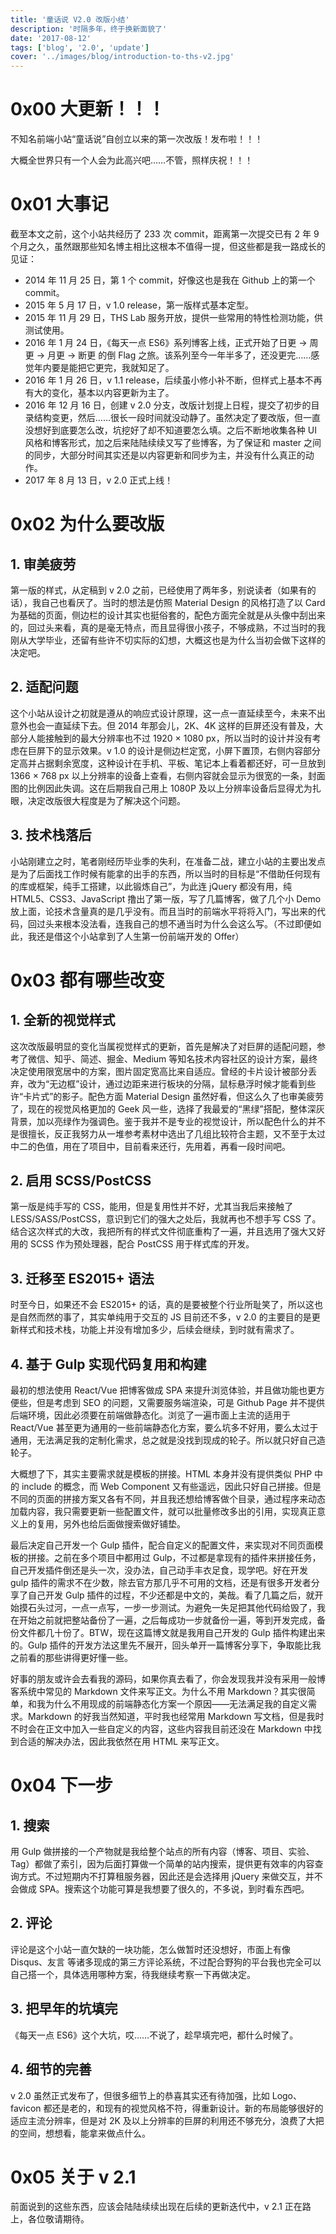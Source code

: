 ```yaml
---
title: '童话说 V2.0 改版小结'
description: '时隔多年，终于换新面貌了'
date: '2017-08-12'
tags: ['blog', '2.0', 'update']
cover: '../images/blog/introduction-to-ths-v2.jpg'
---
```


# 0x00 大更新！！！

不知名前端小站“童话说”自创立以来的第一次改版！发布啦！！！

大概全世界只有一个人会为此高兴吧……不管，照样庆祝！！！

# 0x01 大事记

截至本文之前，这个小站共经历了 233 次 commit，距离第一次提交已有 2 年 9 个月之久，虽然跟那些知名博主相比这根本不值得一提，但这些都是我一路成长的见证：

- 2014 年 11 月 25 日，第 1 个 commit，好像这也是我在 Github 上的第一个 commit。
- 2015 年 5 月 17 日，v 1.0 release，第一版样式基本定型。
- 2015 年 11 月 29 日，THS Lab 服务开放，提供一些常用的特性检测功能，供测试使用。
- 2016 年 1 月 24 日，《每天一点 ES6》系列博客上线，正式开始了日更 → 周更 →  月更 → 断更 的倒 Flag 之旅。该系列至今一年半多了，还没更完……感觉年内要是能把它更完，我就知足了。
- 2016 年 1 月 26 日，v 1.1 release，后续虽小修小补不断，但样式上基本不再有大的变化，基本以内容更新为主了。
- 2016 年 12 月 16 日，创建 v 2.0 分支，改版计划提上日程，提交了初步的目录结构变更，然后……很长一段时间就没动静了。虽然决定了要改版，但一直没想好到底要怎么改，坑挖好了却不知道要怎么填。之后不断地收集各种 UI 风格和博客形式，加之后来陆陆续续又写了些博客，为了保证和 master 之间的同步，大部分时间其实还是以内容更新和同步为主，并没有什么真正的动作。
- 2017 年 8 月 13 日，v 2.0 正式上线！

# 0x02 为什么要改版

## 1. 审美疲劳

第一版的样式，从定稿到 v 2.0 之前，已经使用了两年多，别说读者（如果有的话），我自己也看厌了。当时的想法是仿照 Material Design 的风格打造了以 Card 为基础的页面，侧边栏的设计其实也挺俗套的，配色方面完全就是从头像中刮出来的，回过头来看，真的是毫无特点，而且显得很小孩子，不够成熟，不过当时的我刚从大学毕业，还留有些许不切实际的幻想，大概这也是为什么当初会做下这样的决定吧。

## 2. 适配问题

这个小站从设计之初就是遵从的响应式设计原理，这一点一直延续至今，未来不出意外也会一直延续下去。但 2014 年那会儿，2K、4K 这样的巨屏还没有普及，大部分人能接触到的最大分辨率也不过 1920 × 1080 px，所以当时的设计并没有考虑在巨屏下的显示效果。v 1.0 的设计是侧边栏定宽，小屏下置顶，右侧内容部分定高并占据剩余宽度，这种设计在手机、平板、笔记本上看着都还好，可一旦放到 1366 × 768 px 以上分辨率的设备上查看，右侧内容就会显示为很宽的一条，封面图的比例因此失调。这在后期我自己用上 1080P 及以上分辨率设备后显得尤为扎眼，决定改版很大程度是为了解决这个问题。

## 3. 技术栈落后

小站刚建立之时，笔者刚经历毕业季的失利，在准备二战，建立小站的主要出发点是为了后面找工作时候有能拿的出手的东西，所以当时的目标是“不借助任何现有的库或框架，纯手工搭建，以此锻炼自己”，为此连 jQuery 都没有用，纯 HTML5、CSS3、JavaScript 撸出了第一版，写了几篇博客，做了几个小 Demo 放上面，论技术含量真的是几乎没有。而且当时的前端水平将将入门，写出来的代码，回过头来根本没法看，连我自己的想不通当时为什么会这么写。（不过即便如此，我还是借这个小站拿到了人生第一份前端开发的 Offer）

# 0x03 都有哪些改变

## 1. 全新的视觉样式

这次改版最明显的变化当属视觉样式的更新，首先是解决了对巨屏的适配问题，参考了微信、知乎、简述、掘金、Medium 等知名技术内容社区的设计方案，最终决定使用限宽居中的方案，图片固定宽高比来自适应。曾经的卡片设计被部分丢弃，改为“无边框”设计，通过边距来进行板块的分隔，鼠标悬浮时候才能看到些许“卡片式”的影子。配色方面 Material Design 虽然好看，但这么久了也审美疲劳了，现在的视觉风格更加的 Geek 风一些，选择了我最爱的“黑绿”搭配，整体深灰背景，加以亮绿作为强调色。鉴于我并不是专业的视觉设计，所以配色什么的并不是很擅长，反正我努力从一堆参考素材中选出了几组比较符合主题，又不至于太过中二的色值，用在了项目中，目前看来还行，先用着，再看一段时间吧。

## 2. 启用 SCSS/PostCSS

第一版是纯手写的 CSS，能用，但是复用性并不好，尤其当我后来接触了 LESS/SASS/PostCSS，意识到它们的强大之处后，我就再也不想手写 CSS 了。结合这次样式的大改，我把所有的样式文件彻底重构了一遍，并且选用了强大又好用的 SCSS 作为预处理器，配合 PostCSS 用于样式库的开发。

## 3. 迁移至 ES2015+ 语法

时至今日，如果还不会 ES2015+ 的话，真的是要被整个行业所耻笑了，所以这也是自然而然的事了，其实单纯用于交互的 JS 目前还不多，v 2.0 的主要目的是更新样式和技术栈，功能上并没有增加多少，后续会继续，到时就有需求了。

## 4. 基于 Gulp 实现代码复用和构建

最初的想法使用 React/Vue 把博客做成 SPA 来提升浏览体验，并且做功能也更方便些，但是考虑到 SEO 的问题，又需要服务端渲染，可是 Github Page 并不提供后端环境，因此必须要在前端做静态化。浏览了一遍市面上主流的适用于 React/Vue 甚至更为通用的一些前端静态化方案，要么坑多不好用，要么太过于通用，无法满足我的定制化需求，总之就是没找到现成的轮子。所以就只好自己造轮子。

大概想了下，其实主要需求就是模板的拼接。HTML 本身并没有提供类似 PHP 中的 include 的概念，而 Web Component 又有些遥远，因此只好自己拼接。但是不同的页面的拼接方案又各有不同，并且我还想给博客做个目录，通过程序来动态加载内容，我只需要更新一些配置文件，就可以批量修改多出的引用，实现真正意义上的复用，另外也给后面做搜索做好铺垫。

最后决定自己开发一个 Gulp 插件，配合自定义的配置文件，来实现对不同页面模板的拼接。之前在多个项目中都用过 Gulp，不过都是拿现有的插件来拼接任务，自己开发插件倒还是头一次，没办法，自己动手丰衣足食，现学吧。好在开发 gulp 插件的需求不在少数，除去官方那几乎不可用的文档，还是有很多开发者分享了自己开发 Gulp 插件的过程，不少还都是中文的，美哉。看了几篇之后，就开始摸石头过河，一点一点写，一步一步测试。为避免一失足把其他代码给毁了，我在开始之前就把整站备份了一遍，之后每成功一步就备份一遍，等到开发完成，备份文件都几十份了。BTW，现在这篇博文就是我用自己开发的 Gulp 插件构建出来的。Gulp 插件的开发方法这里先不展开，回头单开一篇博客分享下，争取能比我之前看的那些讲得更好懂一些。

好事的朋友或许会去看我的源码，如果你真去看了，你会发现我并没有采用一般博客系统中常见的 Markdown 文件来写正文。为什么不用 Markdown？其实很简单，和我为什么不用现成的前端静态化方案一个原因——无法满足我的自定义需求。Markdown 的好我当然知道，平时我也经常用 Markdown 写文档，但是我时不时会在正文中加入一些自定义的内容，这些内容我目前还没在 Markdown 中找到合适的解决办法，因此我依然在用 HTML 来写正文。

# 0x04 下一步

## 1. 搜索

用 Gulp 做拼接的一个产物就是我给整个站点的所有内容（博客、项目、实验、Tag）都做了索引，因为后面打算做一个简单的站内搜索，提供更有效率的内容查询方式。不过短期内不打算租服务器，因此还是会选择用 jQuery 来做交互，并不会做成 SPA。搜索这个功能可算是我想要了很久的，不多说，到时看东西吧。

## 2. 评论

评论是这个小站一直欠缺的一块功能，怎么做暂时还没想好，市面上有像 Disqus、友言 等诸多现成的第三方评论系统，不过配合野狗的平台我也完全可以自己搭一个，具体选用哪种方案，待我继续考察一下再做决定。

## 3. 把早年的坑填完

《每天一点 ES6》这个大坑，哎……不说了，趁早填完吧，都什么时候了。

## 4. 细节的完善

v 2.0 虽然正式发布了，但很多细节上的恭喜其实还有待加强，比如 Logo、favicon 都还是老的，和现有的视觉风格不符，得重新设计。新的布局能够很好的适应主流分辨率，但是对 2K 及以上分辨率的巨屏的利用还不够充分，浪费了大把的空间，想想看，能拿来做点什么。

# 0x05 关于 v 2.1

前面说到的这些东西，应该会陆陆续续出现在后续的更新迭代中，v 2.1 正在路上，各位敬请期待。
